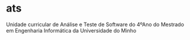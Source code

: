 # ats
Unidade curricular de Análise e Teste de Software do 4ºAno do Mestrado em Engenharia Informática da Universidade do Minho
